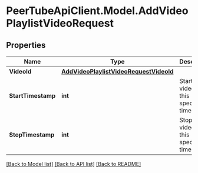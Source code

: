 # PeerTubeApiClient.Model.AddVideoPlaylistVideoRequest

## Properties

Name | Type | Description | Notes
------------ | ------------- | ------------- | -------------
**VideoId** | [**AddVideoPlaylistVideoRequestVideoId**](AddVideoPlaylistVideoRequestVideoId.md) |  | 
**StartTimestamp** | **int** | Start the video at this specific timestamp | [optional] 
**StopTimestamp** | **int** | Stop the video at this specific timestamp | [optional] 

[[Back to Model list]](../README.md#documentation-for-models) [[Back to API list]](../README.md#documentation-for-api-endpoints) [[Back to README]](../README.md)

